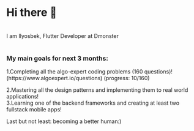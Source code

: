 
<h1>Hi there 👋</h1> </br>
I am Ilyosbek, Flutter Developer at Dmonster</br></br>
<h3>My main goals for next 3 months:</h3>
1.Completing all the algo-expert coding problems (160 questions)! (https://www.algoexpert.io/questions) (progress: 10/160) </br>

2.Mastering all the design patterns and implementing them to real world applications!</br>
3.Learning one of the backend frameworks and creating at least two fullstack mobile apps!</br>

Last but not least: becoming a better human:)






